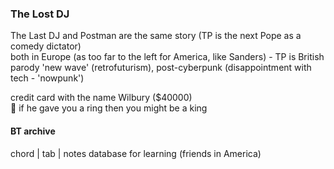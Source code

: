 ### The Lost DJ

The Last DJ and Postman are the same story (TP is the next Pope as a comedy dictator)  
both in Europe (as too far to the left for America, like Sanders) - TP is British  
parody 'new wave' (retrofuturism), post-cyberpunk (disappointment with tech - 'nowpunk')  

credit card with the name Wilbury ($40000)  
💍 if he gave you a ring then you might be a king  


#### BT archive
chord | tab | notes database for learning (friends in America)  

